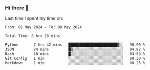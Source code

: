 ### Hi there 👋

<!--
**Grav1tum/Grav1tum** is a ✨ _special_ ✨ repository because its `README.md` (this file) appears on your GitHub profile.

Here are some ideas to get you started:

- 🔭 I’m currently working on ...
- 🌱 I’m currently learning ...
- 👯 I’m looking to collaborate on ...
- 🤔 I’m looking for help with ...
- 💬 Ask me about ...
- 📫 How to reach me: ...
- 😄 Pronouns: ...
- ⚡ Fun fact: ...
-->
Last time I spent my time on:
<!--START_SECTION:waka-->

```txt
From: 02 May 2024 - To: 09 May 2024

Total Time: 8 hrs 28 mins

Python       7 hrs 42 mins   ██████████████████████▓░░   90.90 %
JSON         24 mins         █▒░░░░░░░░░░░░░░░░░░░░░░░   04.82 %
Bash         18 mins         █░░░░░░░░░░░░░░░░░░░░░░░░   03.59 %
Git Config   1 min           ░░░░░░░░░░░░░░░░░░░░░░░░░   00.30 %
Markdown     1 min           ░░░░░░░░░░░░░░░░░░░░░░░░░   00.23 %
```

<!--END_SECTION:waka-->
